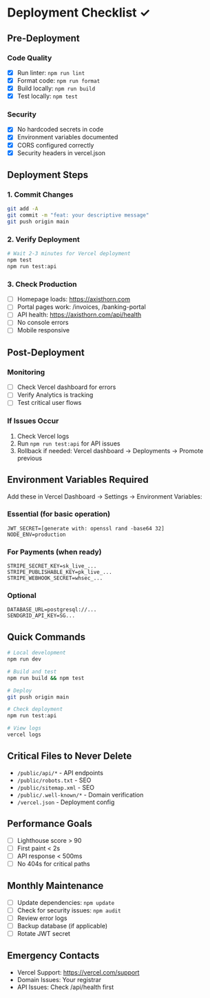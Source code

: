 # Deployment Checklist ✓

## Pre-Deployment

### Code Quality
- [x] Run linter: `npm run lint`
- [x] Format code: `npm run format`
- [x] Build locally: `npm run build`
- [x] Test locally: `npm test`

### Security
- [x] No hardcoded secrets in code
- [x] Environment variables documented
- [x] CORS configured correctly
- [x] Security headers in vercel.json

## Deployment Steps

### 1. Commit Changes
```bash
git add -A
git commit -m "feat: your descriptive message"
git push origin main
```

### 2. Verify Deployment
```bash
# Wait 2-3 minutes for Vercel deployment
npm test
npm run test:api
```

### 3. Check Production
- [ ] Homepage loads: https://axisthorn.com
- [ ] Portal pages work: /invoices, /banking-portal
- [ ] API health: https://axisthorn.com/api/health
- [ ] No console errors
- [ ] Mobile responsive

## Post-Deployment

### Monitoring
- [ ] Check Vercel dashboard for errors
- [ ] Verify Analytics is tracking
- [ ] Test critical user flows

### If Issues Occur
1. Check Vercel logs
2. Run `npm run test:api` for API issues
3. Rollback if needed: Vercel dashboard → Deployments → Promote previous

## Environment Variables Required

Add these in Vercel Dashboard → Settings → Environment Variables:

### Essential (for basic operation)
```
JWT_SECRET=[generate with: openssl rand -base64 32]
NODE_ENV=production
```

### For Payments (when ready)
```
STRIPE_SECRET_KEY=sk_live_...
STRIPE_PUBLISHABLE_KEY=pk_live_...
STRIPE_WEBHOOK_SECRET=whsec_...
```

### Optional
```
DATABASE_URL=postgresql://...
SENDGRID_API_KEY=SG...
```

## Quick Commands

```bash
# Local development
npm run dev

# Build and test
npm run build && npm test

# Deploy
git push origin main

# Check deployment
npm run test:api

# View logs
vercel logs
```

## Critical Files to Never Delete
- `/public/api/*` - API endpoints
- `/public/robots.txt` - SEO
- `/public/sitemap.xml` - SEO
- `/public/.well-known/*` - Domain verification
- `/vercel.json` - Deployment config

## Performance Goals
- [ ] Lighthouse score > 90
- [ ] First paint < 2s
- [ ] API response < 500ms
- [ ] No 404s for critical paths

## Monthly Maintenance
- [ ] Update dependencies: `npm update`
- [ ] Check for security issues: `npm audit`
- [ ] Review error logs
- [ ] Backup database (if applicable)
- [ ] Rotate JWT secret

## Emergency Contacts
- Vercel Support: https://vercel.com/support
- Domain Issues: Your registrar
- API Issues: Check /api/health first
